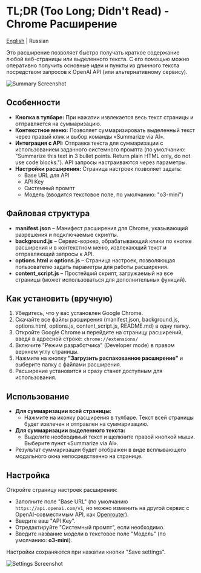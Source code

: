 # TL;DR (Too Long; Didn't Read) - Chrome Расширение

[English](README.md)  | Russian  

Это расширение позволяет быстро получать краткое содержание любой веб-страницы или выделенного текста. С его помощью можно оперативно получить основные идеи и пункты из длинного текста посредством запросов к OpenAI API (или альтернативному сервису).

![Summary Screenshot](https://i.imgur.com/ux0F7ng.png)

## Особенности

- **Кнопка в тулбаре:** При нажатии извлекается весь текст страницы и отправляется на суммаризацию.
- **Контекстное меню:** Позволяет суммаризировать выделенный текст через правый клик и выбор команды «Summarize via AI».
- **Интеграция с API:** Отправка текста для суммаризации с использованием заданного системного промпта (по умолчанию: "Summarize this text in 3 bullet points. Return plain HTML only, do not use code blocks."). API запросы настраиваются через параметры.
- **Настройки расширения:** Страница настроек позволяет задать:
  - Base URL для API
  - API Key
  - Системный промпт
  - Модель (вводится текстовое поле, по умолчанию: "o3-mini")

## Файловая структура

- **manifest.json** – Манифест расширения для Chrome, указывающий разрешения и подключаемые скрипты.
- **background.js** – Сервис-воркер, обрабатывающий клики по кнопке расширения и в контекстном меню, извлекающий текст и отправляющий запросы к API.
- **options.html** и **options.js** – Страница настроек, позволяющая пользователю задать параметры для работы расширения.
- **content_script.js** – Простейший скрипт, загружаемый на все страницы (может использоваться для дополнительных функций).

## Как установить (вручную)

1. Убедитесь, что у вас установлен Google Chrome.
2. Скачайте все файлы расширения (manifest.json, background.js, options.html, options.js, content_script.js, README.md) в одну папку.
3. Откройте Google Chrome и перейдите на страницу расширений, введя в адресной строке: `chrome://extensions/`
4. Включите "Режим разработчика" (Developer mode) в правом верхнем углу страницы.
5. Нажмите на кнопку **"Загрузить распакованное расширение"** и выберите папку с файлами расширения.
6. Расширение установится и сразу станет доступным для использования.

## Использование

- **Для суммаризации всей страницы:**
  - Нажмите на иконку расширения в тулбаре. Текст всей страницы будет извлечен и отправлен на суммаризацию.
- **Для суммаризации выделенного текста:**
  - Выделите необходимый текст и щелкните правой кнопкой мыши. Выберите пункт «Summarize via AI».
- Результат суммаризации будет отображен в виде всплывающего модального окна непосредственно на странице.

## Настройка

Откройте страницу настроек расширения:
- Заполните поле "Base URL" (по умолчанию `https://api.openai.com/v1`, но можно изменить на другой сервис с OpenAI-совместимым API, как [Openrouter](https://openrouter.ai/)).
- Введите ваш "API Key".
- Отредактируйте "Системный промпт", если необходимо.
- Введите название модели в текстовое поле "Модель" (по умолчанию: **o3-mini**).

Настройки сохраняются при нажатии кнопки "Save settings".

![Settings Screenshot](https://i.imgur.com/p9TcEQr.png)